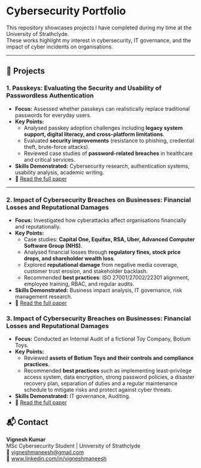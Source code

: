 # Cybersecurity Portfolio

This repository showcases projects I have completed during my time at the University of Strathclyde.  
These works highlight my interest in cybersecurity, IT governance, and the impact of cyber incidents on organisations.  

----

## 📑 Projects  

### 1. Passkeys: Evaluating the Security and Usability of Passwordless Authentication  
- **Focus:** Assessed whether passkeys can realistically replace traditional passwords for everyday users.  
- **Key Points:**  
  - Analysed passkey adoption challenges including **legacy system support, digital literacy, and cross-platform limitations**.  
  - Evaluated **security improvements** (resistance to phishing, credential theft, brute-force attacks).  
  - Reviewed case studies of **password-related breaches** in healthcare and critical services.  
- **Skills Demonstrated:** Cybersecurity research, authentication systems, usability analysis, academic writing.  
- 📄 [Read the full paper](https://github.com/vigneshmaneesh/Research-Projects-Cybersecurity/blob/main/docs/Kumar%2C%20Vignesh%20-%20Impact%20of%20Cybersecurity%20Breaches%20on%20Businesses.pdf)  

----

### 2. Impact of Cybersecurity Breaches on Businesses: Financial Losses and Reputational Damages  
- **Focus:** Investigated how cyberattacks affect organisations financially and reputationally.  
- **Key Points:**  
  - Case studies: **Capital One, Equifax, RSA, Uber, Advanced Computer Software Group (NHS)**.  
  - Analysed financial losses through **regulatory fines, stock price drops, and shareholder wealth loss**.  
  - Explored **reputational damage** from negative media coverage, customer trust erosion, and stakeholder backlash.  
  - Recommended **best practices**: ISO 27001/27002/22301 alignment, employee training, RBAC, and regular audits.  
- **Skills Demonstrated:** Business impact analysis, IT governance, risk management research.  
- 📄 [Read the full paper](https://github.com/vigneshmaneesh/Research-Projects-Cybersecurity/blob/main/docs/Kumar%2C%20Vignesh%20-%20Viability%20of%20Passkeys.pdf)

### 3. Impact of Cybersecurity Breaches on Businesses: Financial Losses and Reputational Damages  
- **Focus:** Conducted an Internal Audit of a fictional Toy Company, Botium Toys.  
- **Key Points:**  
  - Reviewed **assets of Botium Toys and their controls and compliance practices**.  
  - Recommended **best practices** such as implementing least-privilege access system, data encryption, strong password policies, a disaster recovery plan, separation of duties and a regular maintenance schedule to mitigate risks and protect against cyber threats.  
- **Skills Demonstrated:** IT governance, Auditing.  
- 📄 [Read the full paper](https://github.com/vigneshmaneesh/Cybersecurity-Portfolio/tree/main/Conducting%20an%20Internal%20Audit)  

## 📬 Contact  
**Vignesh Kumar**  
MSc Cybersecurity Student | University of Strathclyde  
📧 vigneshmaneesh@gmail.com  
🔗 www.linkedin.com/in/vigneshmaneesh

